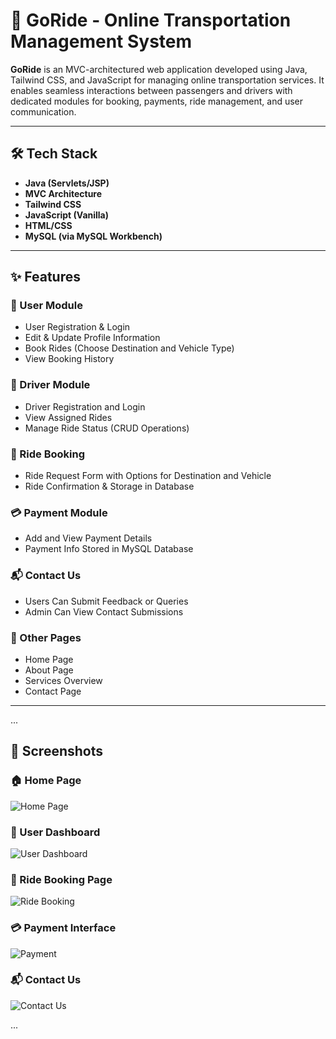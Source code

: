 # 🚗 GoRide - Online Transportation Management System

**GoRide** is an MVC-architectured web application developed using Java, Tailwind CSS, and JavaScript for managing online transportation services. It enables seamless interactions between passengers and drivers with dedicated modules for booking, payments, ride management, and user communication.

---

## 🛠️ Tech Stack

- **Java (Servlets/JSP)**
- **MVC Architecture**
- **Tailwind CSS**
- **JavaScript (Vanilla)**
- **HTML/CSS**
- **MySQL (via MySQL Workbench)**

---

## ✨ Features

### 👤 User Module
- User Registration & Login
- Edit & Update Profile Information
- Book Rides (Choose Destination and Vehicle Type)
- View Booking History

### 🚕 Driver Module
- Driver Registration and Login
- View Assigned Rides
- Manage Ride Status (CRUD Operations)

### 📅 Ride Booking
- Ride Request Form with Options for Destination and Vehicle
- Ride Confirmation & Storage in Database

### 💳 Payment Module
- Add and View Payment Details
- Payment Info Stored in MySQL Database

### 📬 Contact Us
- Users Can Submit Feedback or Queries
- Admin Can View Contact Submissions

### 🧾 Other Pages
- Home Page
- About Page
- Services Overview
- Contact Page

---
...

## 📸 Screenshots

### 🏠 Home Page
![Home Page](screenshots/[homepage.png](https://github.com/Akilajayathunga/Online-Transportation-Management-System/blob/4d480363e620f7293adc2f7e003a3e7d7c097858/Screenshot%202025-06-17%20101004.png))

### 👤 User Dashboard
![User Dashboard](screenshots/user-dashboard.png)

### 🚕 Ride Booking Page
![Ride Booking](screenshots/book-ride.png)

### 💳 Payment Interface
![Payment](screenshots/payment.png)

### 📬 Contact Us
![Contact Us](screenshots/contact-us.png)

...

